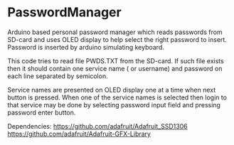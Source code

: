 # PasswordManager
Arduino based personal password manager which reads passwords from SD-card and uses OLED display to help select the right password to insert. Password is inserted by arduino simulating keyboard.

This code tries to read file PWDS.TXT from the SD-card. If such file exists then it should contain one service name ( or username) and password on each line separated by semicolon. 

Service names are presented on OLED display one at a time when next button is pressed. When one of the service names is selected then login to that service may be done by selecting password input field and pressing password enter button. 

Dependencies: 
<https://github.com/adafruit/Adafruit_SSD1306>
<https://github.com/adafruit/Adafruit-GFX-Library>
